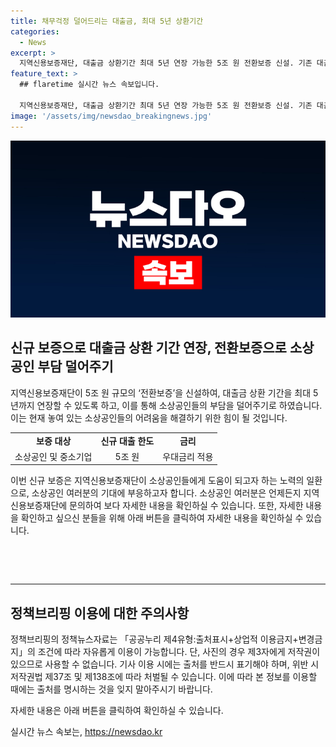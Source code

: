 ```yaml
---
title: 채무걱정 덜어드리는 대출금, 최대 5년 상환기간
categories:
  - News
excerpt: >
  지역신용보증재단, 대출금 상환기간 최대 5년 연장 가능한 5조 원 전환보증 신설. 기존 대출을 신규 대출로 전환하여 소상공인 부담 경감. 자세한 내용은 아래 링크에서 확인하세요. (☎1588-7365)
feature_text: >
  ## flaretime 실시간 뉴스 속보입니다.

  지역신용보증재단, 대출금 상환기간 최대 5년 연장 가능한 5조 원 전환보증 신설. 기존 대출을 신규 대출로 전환하여 소상공인 부담 경감. 자세한 내용은 아래 링크에서 확인하세요. (☎1588-7365)
image: '/assets/img/newsdao_breakingnews.jpg'
---
```


<p><img src="/assets/img/newsdao_breakingnews.jpg" alt="flaretime 속보" /></p>

<h2 data-ke-size="size26">신규 보증으로 대출금 상환 기간 연장, 전환보증으로 소상공인 부담 덜어주기</h2>

<p data-ke-size="size16">지역신용보증재단이 5조 원 규모의 ‘전환보증’을 신설하여, 대출금 상환 기간을 최대 5년까지 연장할 수 있도록 하고, 이를 통해 소상공인들의 부담을 덜어주기로 하였습니다. 이는 현재 놓여 있는 소상공인들의 어려움을 해결하기 위한 힘이 될 것입니다.</p>

<table>
    <tr>
        <td style="text-align: center; height: 17px;"><b>보증 대상</b></td>
        <td style="text-align: center; height: 17px;"><b>신규 대출 한도</b></td>
        <td style="text-align: center; height: 17px;"><b>금리</b></td>
    </tr>
    <tr>
        <td style="text-align: center; height: 17px;">소상공인 및 중소기업</td>
        <td style="text-align: center; height: 17px;">5조 원</td>
        <td style="text-align: center; height: 17px;">우대금리 적용</td>
    </tr>
</table>

<p data-ke-size="size16">이번 신규 보증은 지역신용보증재단이 소상공인들에게 도움이 되고자 하는 노력의 일환으로, 소상공인 여러분의 기대에 부응하고자 합니다. 소상공인 여러분은 언제든지 지역신용보증재단에 문의하여 보다 자세한 내용을 확인하실 수 있습니다. 또한, 자세한 내용을 확인하고 싶으신 분들을 위해 아래 버튼을 클릭하여 자세한 내용을 확인하실 수 있습니다.</p>

<p data-ke-size="size16">&nbsp;</p>

<p data-ke-size="size16">&nbsp;</p>

<hr>

<h2 data-ke-size="size26">정책브리핑 이용에 대한 주의사항</h2>

<p data-ke-size="size16">정책브리핑의 정책뉴스자료는 「공공누리 제4유형:출처표시+상업적 이용금지+변경금지」의 조건에 따라 자유롭게 이용이 가능합니다. 단, 사진의 경우 제3자에게 저작권이 있으므로 사용할 수 없습니다. 기사 이용 시에는 출처를 반드시 표기해야 하며, 위반 시 저작권법 제37조 및 제138조에 따라 처벌될 수 있습니다. 이에 따라 본 정보를 이용할 때에는 출처를 명시하는 것을 잊지 말아주시기 바랍니다.</p>

<p data-ke-size="size16">자세한 내용은 아래 버튼을 클릭하여 확인하실 수 있습니다.</p>
실시간 뉴스 속보는, <a href="https://newsdao.kr" rel="dofollow">https://newsdao.kr</a>


